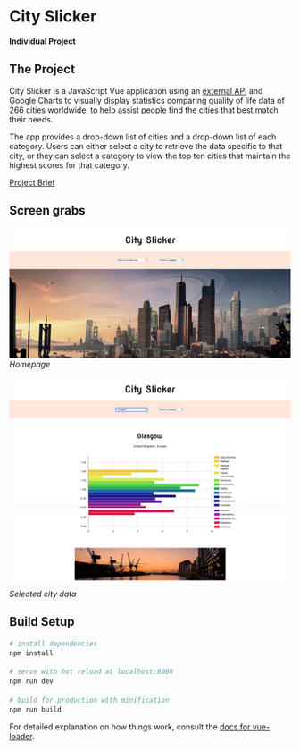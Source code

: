 # City Slicker
**Individual Project**

## The Project
City Slicker is a JavaScript Vue application using an [external API](https://developers.teleport.org/api/reference/) and Google Charts to visually display statistics comparing quality of life data of 266 cities worldwide, to help assist people find the cities that best match their needs.

The app provides a drop-down list of cities and a drop-down list of each category. Users can either select a city to retrieve the data specific to that city, or they can select a category to view the top ten cities that maintain the highest scores for that category.

[Project Brief](https://gist.github.com/futuresocks/031986766572aaecdbaffc17adf495f8)

## Screen grabs

![Homepage](./ScreenGrabs/Homepage.png)
_Homepage_

![Selected_City](./ScreenGrabs/Glasgow_Data01.png)
![Selected_City](./ScreenGrabs/Glasgow_Data02.png)
_Selected city data_

## Build Setup

``` bash
# install dependencies
npm install

# serve with hot reload at localhost:8080
npm run dev

# build for production with minification
npm run build
```

For detailed explanation on how things work, consult the [docs for vue-loader](http://vuejs.github.io/vue-loader).
